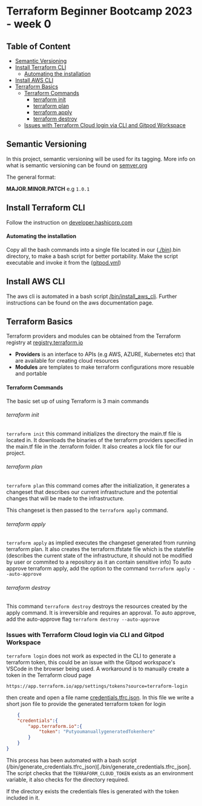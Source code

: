 # Terraform Beginner Bootcamp 2023 - week 0

## Table of Content

- [Semantic Versioning](#semantic-versioning)
- [Install Terraform CLI](#install-terraform-cli)
    * [Automating the installation](#automating-the-installation)
- [Install AWS CLI](#install-aws-cli)
- [Terraform Basics](#terraform-basics)
    + [Terraform Commands](#terraform-commands)
        * [terraform init](#terraform-init)
        * [terraform plan](#terraform-plan)
        * [terraform apply](#terraform-apply)
        * [terraform destroy](#terraform-destroy)
  * [Issues with Terraform Cloud login via CLI and Gitpod Workspace](#issues-with-terraform-cloud-login-via-cli-and-gitpod-workspace)


## Semantic Versioning

In this project, semantic versioning will be used for its tagging. More info on what is semantic versioning can be found on [semver.org](https://semver.org)

The general format:

**MAJOR.MINOR.PATCH** e.g `1.0.1`

## Install Terraform CLI

Follow the instruction on [developer.hashicorp.com](https://developer.hashicorp.com/terraform/tutorials/aws-get-started/install-cli)

#### Automating the installation
Copy all the bash commands into a single file located in our ([./bin](./bin/install_tf_cli)).bin directory, to make a bash script for better portability. Make the script executable and invoke it from the ([gitpod.yml](.gitpod.yml))


## Install AWS CLI

The aws cli is automated in a bash script [/bin/install_aws_cli](./bin/install_aws_cli). Further instructions can be found on the aws documentation page.

## Terraform Basics

Terraform providers and modules can be obtained from the Terraform registry at [registry.terraform.io](https://registry.terraform.io/)

- **Providers** is an interface to APIs (e.g AWS, AZURE, Kubernetes etc) that are available for creating cloud resources
- **Modules** are templates to make terraform configurations more resuable and portable

#### Terraform Commands

The basic set up of using Terraform is 3 main commands

###### terraform init

`terraform init` this command initializes the directory the main.tf file is located in. It downloads the binaries of the terraform providers specified in the main.tf file in the .terraform folder. It also creates a lock file for our project.

###### terraform plan

`terraform plan` this command comes after the initialization, it generates a changeset that describes our current infrastructure and the potential changes that will be made to the infrastructure.

This changeset is then passed to the `terraform apply` command.

###### terraform apply

`terraform apply` as implied executes the changeset generated from running terraform plan. It also creates the terraform.tfstate file which is the statefile (describes the current state of the infrastructure, it should not be modified by user or commited to a repository as it an contain sensitive info) 
To auto approve terraform apply, add the option to the command `terraform apply --auto-approve`

###### terraform destroy

This command `terraform destroy` destroys the resources created by the apply command. It is irreversible and requires an approval. To auto approve, add the auto-approve flag `terraform destroy --auto-approve`

### Issues with Terraform Cloud login via CLI and Gitpod Workspace

`terraform login` does not work as expected in the CLI to generate a terraform token, this could be an issue with the Gitpod workspace's VSCode in the browser being used. A workaround is to manually create a token in the Terraform cloud page 

```
https://app.terraform.io/app/settings/tokens?source=terraform-login
```
then create and open a file name [credentials.tfrc.json](home/gitpod/.terraform.d/credentials.tfrc.json). In this file we write a short json file to provide the generated terraform token for login

```json
    {
    "credentials":{
        "app.terraform.io":{
            "token": "PutyoumanuallygeneratedTokenhere"
        }
    }
}
```

This process has been automated with a bash script (/bin/generate_credentials.tfrc_json)[./bin/generate_credentials.tfrc_json]. The script checks that the `TERRAFORM_CLOUD_TOKEN` exists as an environment variable, it also checks for the directory required.

If the directory exists the credentials files is generated with the token included in it.
